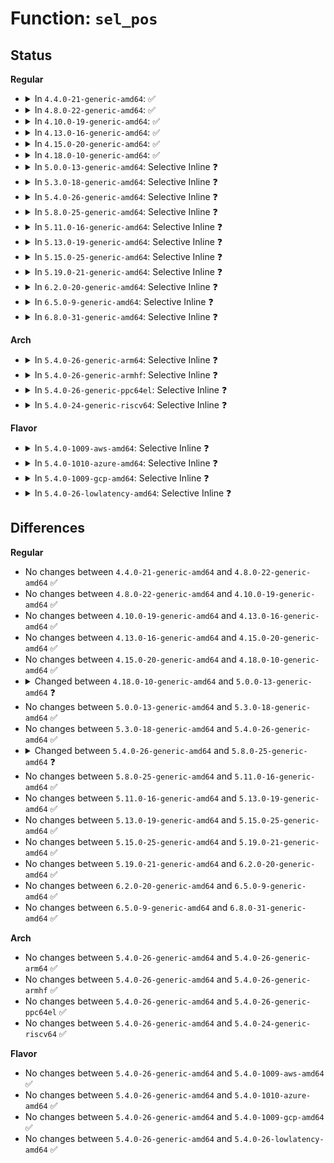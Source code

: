 # Function: <code>sel_pos</code>

## Status
<b>Regular</b>
<ul>
<li>
<details>
<summary>In <code>4.4.0-21-generic-amd64</code>: ✅</summary>

```c
u16 sel_pos(int n)
```

```json
{
  "name": "sel_pos",
  "collision_type": "Unique Static",
  "inline_type": "No",
  "funcs": [
    {
      "addr": 18446744071584027072,
      "name": "sel_pos",
      "external": false,
      "loc": "drivers/tty/vt/selection.c:60",
      "file": "drivers/tty/vt/selection.c",
      "inline": "seen, unknown",
      "caller_inline": [],
      "caller_func": [
        "drivers/tty/vt/selection.c:set_selection",
        "drivers/tty/vt/selection.c:set_selection",
        "drivers/tty/vt/selection.c:set_selection",
        "drivers/tty/vt/selection.c:set_selection",
        "drivers/tty/vt/selection.c:set_selection",
        "drivers/tty/vt/selection.c:set_selection",
        "drivers/tty/vt/selection.c:set_selection",
        "drivers/tty/vt/selection.c:set_selection",
        "drivers/tty/vt/selection.c:set_selection",
        "drivers/tty/vt/selection.c:set_selection",
        "drivers/tty/vt/selection.c:set_selection"
      ]
    }
  ],
  "symbols": [
    {
      "addr": 18446744071584027072,
      "name": "sel_pos",
      "section": ".text",
      "bind": "STB_LOCAL",
      "size": 50
    }
  ]
}
```
</details>
</li>
<li>
<details>
<summary>In <code>4.8.0-22-generic-amd64</code>: ✅</summary>

```c
u16 sel_pos(int n)
```

```json
{
  "name": "sel_pos",
  "collision_type": "Unique Static",
  "inline_type": "No",
  "funcs": [
    {
      "addr": 18446744071584357920,
      "name": "sel_pos",
      "external": false,
      "loc": "drivers/tty/vt/selection.c:60",
      "file": "drivers/tty/vt/selection.c",
      "inline": "seen, unknown",
      "caller_inline": [],
      "caller_func": [
        "drivers/tty/vt/selection.c:set_selection",
        "drivers/tty/vt/selection.c:set_selection",
        "drivers/tty/vt/selection.c:set_selection",
        "drivers/tty/vt/selection.c:set_selection",
        "drivers/tty/vt/selection.c:set_selection",
        "drivers/tty/vt/selection.c:set_selection",
        "drivers/tty/vt/selection.c:set_selection",
        "drivers/tty/vt/selection.c:set_selection",
        "drivers/tty/vt/selection.c:set_selection",
        "drivers/tty/vt/selection.c:set_selection",
        "drivers/tty/vt/selection.c:set_selection"
      ]
    }
  ],
  "symbols": [
    {
      "addr": 18446744071584357920,
      "name": "sel_pos",
      "section": ".text",
      "bind": "STB_LOCAL",
      "size": 50
    }
  ]
}
```
</details>
</li>
<li>
<details>
<summary>In <code>4.10.0-19-generic-amd64</code>: ✅</summary>

```c
u16 sel_pos(int n)
```

```json
{
  "name": "sel_pos",
  "collision_type": "Unique Static",
  "inline_type": "No",
  "funcs": [
    {
      "addr": 18446744071584539744,
      "name": "sel_pos",
      "external": false,
      "loc": "drivers/tty/vt/selection.c:60",
      "file": "drivers/tty/vt/selection.c",
      "inline": "seen, unknown",
      "caller_inline": [],
      "caller_func": [
        "drivers/tty/vt/selection.c:set_selection",
        "drivers/tty/vt/selection.c:set_selection",
        "drivers/tty/vt/selection.c:set_selection",
        "drivers/tty/vt/selection.c:set_selection",
        "drivers/tty/vt/selection.c:set_selection",
        "drivers/tty/vt/selection.c:set_selection",
        "drivers/tty/vt/selection.c:set_selection",
        "drivers/tty/vt/selection.c:set_selection",
        "drivers/tty/vt/selection.c:set_selection",
        "drivers/tty/vt/selection.c:set_selection",
        "drivers/tty/vt/selection.c:set_selection"
      ]
    }
  ],
  "symbols": [
    {
      "addr": 18446744071584539744,
      "name": "sel_pos",
      "section": ".text",
      "bind": "STB_LOCAL",
      "size": 50
    }
  ]
}
```
</details>
</li>
<li>
<details>
<summary>In <code>4.13.0-16-generic-amd64</code>: ✅</summary>

```c
u16 sel_pos(int n)
```

```json
{
  "name": "sel_pos",
  "collision_type": "Unique Static",
  "inline_type": "No",
  "funcs": [
    {
      "addr": 18446744071584623056,
      "name": "sel_pos",
      "external": false,
      "loc": "drivers/tty/vt/selection.c:60",
      "file": "drivers/tty/vt/selection.c",
      "inline": "seen, unknown",
      "caller_inline": [],
      "caller_func": [
        "drivers/tty/vt/selection.c:set_selection",
        "drivers/tty/vt/selection.c:set_selection",
        "drivers/tty/vt/selection.c:set_selection",
        "drivers/tty/vt/selection.c:set_selection",
        "drivers/tty/vt/selection.c:set_selection",
        "drivers/tty/vt/selection.c:set_selection",
        "drivers/tty/vt/selection.c:set_selection",
        "drivers/tty/vt/selection.c:set_selection",
        "drivers/tty/vt/selection.c:set_selection",
        "drivers/tty/vt/selection.c:set_selection"
      ]
    }
  ],
  "symbols": [
    {
      "addr": 18446744071584623056,
      "name": "sel_pos",
      "section": ".text",
      "bind": "STB_LOCAL",
      "size": 50
    }
  ]
}
```
</details>
</li>
<li>
<details>
<summary>In <code>4.15.0-20-generic-amd64</code>: ✅</summary>

```c
u16 sel_pos(int n)
```

```json
{
  "name": "sel_pos",
  "collision_type": "Unique Static",
  "inline_type": "No",
  "funcs": [
    {
      "addr": 18446744071585035520,
      "name": "sel_pos",
      "external": false,
      "loc": "drivers/tty/vt/selection.c:61",
      "file": "drivers/tty/vt/selection.c",
      "inline": "seen, unknown",
      "caller_inline": [],
      "caller_func": [
        "drivers/tty/vt/selection.c:set_selection",
        "drivers/tty/vt/selection.c:set_selection",
        "drivers/tty/vt/selection.c:set_selection",
        "drivers/tty/vt/selection.c:set_selection",
        "drivers/tty/vt/selection.c:set_selection",
        "drivers/tty/vt/selection.c:set_selection",
        "drivers/tty/vt/selection.c:set_selection",
        "drivers/tty/vt/selection.c:set_selection",
        "drivers/tty/vt/selection.c:set_selection",
        "drivers/tty/vt/selection.c:set_selection"
      ]
    }
  ],
  "symbols": [
    {
      "addr": 18446744071585035520,
      "name": "sel_pos",
      "section": ".text",
      "bind": "STB_LOCAL",
      "size": 50
    }
  ]
}
```
</details>
</li>
<li>
<details>
<summary>In <code>4.18.0-10-generic-amd64</code>: ✅</summary>

```c
u16 sel_pos(int n)
```

```json
{
  "name": "sel_pos",
  "collision_type": "Unique Static",
  "inline_type": "No",
  "funcs": [
    {
      "addr": 18446744071585269680,
      "name": "sel_pos",
      "external": false,
      "loc": "drivers/tty/vt/selection.c:61",
      "file": "drivers/tty/vt/selection.c",
      "inline": "seen, unknown",
      "caller_inline": [],
      "caller_func": [
        "drivers/tty/vt/selection.c:set_selection",
        "drivers/tty/vt/selection.c:set_selection",
        "drivers/tty/vt/selection.c:set_selection",
        "drivers/tty/vt/selection.c:set_selection",
        "drivers/tty/vt/selection.c:set_selection",
        "drivers/tty/vt/selection.c:set_selection",
        "drivers/tty/vt/selection.c:set_selection",
        "drivers/tty/vt/selection.c:set_selection",
        "drivers/tty/vt/selection.c:set_selection",
        "drivers/tty/vt/selection.c:set_selection",
        "drivers/tty/vt/selection.c:set_selection"
      ]
    }
  ],
  "symbols": [
    {
      "addr": 18446744071585269680,
      "name": "sel_pos",
      "section": ".text",
      "bind": "STB_LOCAL",
      "size": 50
    }
  ]
}
```
</details>
</li>
<li>
<details>
<summary>In <code>5.0.0-13-generic-amd64</code>: Selective Inline ❓</summary>

```c
u32 sel_pos(int n)
```

```json
{
  "name": "sel_pos",
  "collision_type": "Unique Static",
  "inline_type": "Selective",
  "funcs": [
    {
      "addr": 18446744071585389488,
      "name": "sel_pos",
      "external": false,
      "loc": "drivers/tty/vt/selection.c:61",
      "file": "drivers/tty/vt/selection.c",
      "inline": "not declared, inlined",
      "caller_inline": [],
      "caller_func": [
        "drivers/tty/vt/selection.c:set_selection",
        "drivers/tty/vt/selection.c:set_selection",
        "drivers/tty/vt/selection.c:set_selection",
        "drivers/tty/vt/selection.c:set_selection",
        "drivers/tty/vt/selection.c:set_selection",
        "drivers/tty/vt/selection.c:set_selection",
        "drivers/tty/vt/selection.c:set_selection",
        "drivers/tty/vt/selection.c:set_selection",
        "drivers/tty/vt/selection.c:set_selection",
        "drivers/tty/vt/selection.c:set_selection",
        "drivers/tty/vt/selection.c:set_selection"
      ]
    }
  ],
  "symbols": [
    {
      "addr": 18446744071585389488,
      "name": "sel_pos",
      "section": ".text",
      "bind": "STB_LOCAL",
      "size": 71
    }
  ]
}
```
</details>
</li>
<li>
<details>
<summary>In <code>5.3.0-18-generic-amd64</code>: Selective Inline ❓</summary>

```c
u32 sel_pos(int n)
```

```json
{
  "name": "sel_pos",
  "collision_type": "Unique Static",
  "inline_type": "Selective",
  "funcs": [
    {
      "addr": 18446744071585604192,
      "name": "sel_pos",
      "external": false,
      "loc": "drivers/tty/vt/selection.c:63",
      "file": "drivers/tty/vt/selection.c",
      "inline": "not declared, inlined",
      "caller_inline": [],
      "caller_func": [
        "drivers/tty/vt/selection.c:set_selection_kernel",
        "drivers/tty/vt/selection.c:set_selection_kernel",
        "drivers/tty/vt/selection.c:set_selection_kernel",
        "drivers/tty/vt/selection.c:set_selection_kernel",
        "drivers/tty/vt/selection.c:set_selection_kernel",
        "drivers/tty/vt/selection.c:set_selection_kernel",
        "drivers/tty/vt/selection.c:set_selection_kernel",
        "drivers/tty/vt/selection.c:set_selection_kernel",
        "drivers/tty/vt/selection.c:set_selection_kernel",
        "drivers/tty/vt/selection.c:set_selection_kernel",
        "drivers/tty/vt/selection.c:set_selection_kernel"
      ]
    }
  ],
  "symbols": [
    {
      "addr": 18446744071585604192,
      "name": "sel_pos",
      "section": ".text",
      "bind": "STB_LOCAL",
      "size": 75
    }
  ]
}
```
</details>
</li>
<li>
<details>
<summary>In <code>5.4.0-26-generic-amd64</code>: Selective Inline ❓</summary>

```c
u32 sel_pos(int n)
```

```json
{
  "name": "sel_pos",
  "collision_type": "Unique Static",
  "inline_type": "Selective",
  "funcs": [
    {
      "addr": 18446744071585745264,
      "name": "sel_pos",
      "external": false,
      "loc": "drivers/tty/vt/selection.c:67",
      "file": "drivers/tty/vt/selection.c",
      "inline": "not declared, inlined",
      "caller_inline": [],
      "caller_func": [
        "drivers/tty/vt/selection.c:__set_selection_kernel",
        "drivers/tty/vt/selection.c:__set_selection_kernel",
        "drivers/tty/vt/selection.c:__set_selection_kernel",
        "drivers/tty/vt/selection.c:__set_selection_kernel",
        "drivers/tty/vt/selection.c:__set_selection_kernel",
        "drivers/tty/vt/selection.c:__set_selection_kernel",
        "drivers/tty/vt/selection.c:__set_selection_kernel",
        "drivers/tty/vt/selection.c:__set_selection_kernel",
        "drivers/tty/vt/selection.c:__set_selection_kernel",
        "drivers/tty/vt/selection.c:__set_selection_kernel",
        "drivers/tty/vt/selection.c:__set_selection_kernel"
      ]
    }
  ],
  "symbols": [
    {
      "addr": 18446744071585745264,
      "name": "sel_pos",
      "section": ".text",
      "bind": "STB_LOCAL",
      "size": 75
    }
  ]
}
```
</details>
</li>
<li>
<details>
<summary>In <code>5.8.0-25-generic-amd64</code>: Selective Inline ❓</summary>

```c
u32 sel_pos(int n, bool unicode)
```

```json
{
  "name": "sel_pos",
  "collision_type": "Unique Static",
  "inline_type": "Selective",
  "funcs": [
    {
      "addr": 18446744071586476496,
      "name": "sel_pos",
      "external": false,
      "loc": "drivers/tty/vt/selection.c:67",
      "file": "drivers/tty/vt/selection.c",
      "inline": "not declared, inlined",
      "caller_inline": [],
      "caller_func": [
        "drivers/tty/vt/selection.c:vc_do_selection",
        "drivers/tty/vt/selection.c:vc_do_selection",
        "drivers/tty/vt/selection.c:vc_do_selection",
        "drivers/tty/vt/selection.c:vc_do_selection",
        "drivers/tty/vt/selection.c:vc_do_selection",
        "drivers/tty/vt/selection.c:vc_do_selection",
        "drivers/tty/vt/selection.c:vc_do_selection",
        "drivers/tty/vt/selection.c:vc_do_selection",
        "drivers/tty/vt/selection.c:vc_do_selection",
        "drivers/tty/vt/selection.c:vc_do_selection",
        "drivers/tty/vt/selection.c:vc_selection_store_chars"
      ]
    }
  ],
  "symbols": [
    {
      "addr": 18446744071586476496,
      "name": "sel_pos",
      "section": ".text",
      "bind": "STB_LOCAL",
      "size": 69
    }
  ]
}
```
</details>
</li>
<li>
<details>
<summary>In <code>5.11.0-16-generic-amd64</code>: Selective Inline ❓</summary>

```c
u32 sel_pos(int n, bool unicode)
```

```json
{
  "name": "sel_pos",
  "collision_type": "Unique Static",
  "inline_type": "Selective",
  "funcs": [
    {
      "addr": 18446744071586589456,
      "name": "sel_pos",
      "external": false,
      "loc": "drivers/tty/vt/selection.c:67",
      "file": "drivers/tty/vt/selection.c",
      "inline": "not declared, inlined",
      "caller_inline": [],
      "caller_func": [
        "drivers/tty/vt/selection.c:vc_do_selection",
        "drivers/tty/vt/selection.c:vc_do_selection",
        "drivers/tty/vt/selection.c:vc_do_selection",
        "drivers/tty/vt/selection.c:vc_do_selection",
        "drivers/tty/vt/selection.c:vc_do_selection",
        "drivers/tty/vt/selection.c:vc_do_selection",
        "drivers/tty/vt/selection.c:vc_do_selection",
        "drivers/tty/vt/selection.c:vc_do_selection",
        "drivers/tty/vt/selection.c:vc_do_selection",
        "drivers/tty/vt/selection.c:vc_do_selection",
        "drivers/tty/vt/selection.c:vc_selection_store_chars"
      ]
    }
  ],
  "symbols": [
    {
      "addr": 18446744071586589456,
      "name": "sel_pos",
      "section": ".text",
      "bind": "STB_LOCAL",
      "size": 69
    }
  ]
}
```
</details>
</li>
<li>
<details>
<summary>In <code>5.13.0-19-generic-amd64</code>: Selective Inline ❓</summary>

```c
u32 sel_pos(int n, bool unicode)
```

```json
{
  "name": "sel_pos",
  "collision_type": "Unique Static",
  "inline_type": "Selective",
  "funcs": [
    {
      "addr": 18446744071586473936,
      "name": "sel_pos",
      "external": false,
      "loc": "drivers/tty/vt/selection.c:67",
      "file": "drivers/tty/vt/selection.c",
      "inline": "not declared, inlined",
      "caller_inline": [],
      "caller_func": [
        "drivers/tty/vt/selection.c:vc_do_selection",
        "drivers/tty/vt/selection.c:vc_do_selection",
        "drivers/tty/vt/selection.c:vc_do_selection",
        "drivers/tty/vt/selection.c:vc_do_selection",
        "drivers/tty/vt/selection.c:vc_do_selection",
        "drivers/tty/vt/selection.c:vc_do_selection",
        "drivers/tty/vt/selection.c:vc_do_selection",
        "drivers/tty/vt/selection.c:vc_do_selection",
        "drivers/tty/vt/selection.c:vc_do_selection",
        "drivers/tty/vt/selection.c:vc_do_selection",
        "drivers/tty/vt/selection.c:vc_selection_store_chars"
      ]
    }
  ],
  "symbols": [
    {
      "addr": 18446744071586473936,
      "name": "sel_pos",
      "section": ".text",
      "bind": "STB_LOCAL",
      "size": 69
    }
  ]
}
```
</details>
</li>
<li>
<details>
<summary>In <code>5.15.0-25-generic-amd64</code>: Selective Inline ❓</summary>

```c
u32 sel_pos(int n, bool unicode)
```

```json
{
  "name": "sel_pos",
  "collision_type": "Unique Static",
  "inline_type": "Selective",
  "funcs": [
    {
      "addr": 18446744071587002320,
      "name": "sel_pos",
      "external": false,
      "loc": "drivers/tty/vt/selection.c:67",
      "file": "drivers/tty/vt/selection.c",
      "inline": "not declared, inlined",
      "caller_inline": [],
      "caller_func": [
        "drivers/tty/vt/selection.c:vc_do_selection",
        "drivers/tty/vt/selection.c:vc_do_selection",
        "drivers/tty/vt/selection.c:vc_do_selection",
        "drivers/tty/vt/selection.c:vc_do_selection",
        "drivers/tty/vt/selection.c:vc_do_selection",
        "drivers/tty/vt/selection.c:vc_do_selection",
        "drivers/tty/vt/selection.c:vc_do_selection",
        "drivers/tty/vt/selection.c:vc_do_selection",
        "drivers/tty/vt/selection.c:vc_do_selection",
        "drivers/tty/vt/selection.c:vc_do_selection",
        "drivers/tty/vt/selection.c:vc_selection_store_chars"
      ]
    }
  ],
  "symbols": [
    {
      "addr": 18446744071587002320,
      "name": "sel_pos",
      "section": ".text",
      "bind": "STB_LOCAL",
      "size": 69
    }
  ]
}
```
</details>
</li>
<li>
<details>
<summary>In <code>5.19.0-21-generic-amd64</code>: Selective Inline ❓</summary>

```c
u32 sel_pos(int n, bool unicode)
```

```json
{
  "name": "sel_pos",
  "collision_type": "Unique Static",
  "inline_type": "Selective",
  "funcs": [
    {
      "addr": 18446744071588301008,
      "name": "sel_pos",
      "external": false,
      "loc": "drivers/tty/vt/selection.c:67",
      "file": "drivers/tty/vt/selection.c",
      "inline": "not declared, inlined",
      "caller_inline": [],
      "caller_func": [
        "drivers/tty/vt/selection.c:vc_do_selection",
        "drivers/tty/vt/selection.c:vc_do_selection",
        "drivers/tty/vt/selection.c:vc_do_selection",
        "drivers/tty/vt/selection.c:vc_do_selection",
        "drivers/tty/vt/selection.c:vc_do_selection",
        "drivers/tty/vt/selection.c:vc_do_selection",
        "drivers/tty/vt/selection.c:vc_do_selection",
        "drivers/tty/vt/selection.c:vc_do_selection",
        "drivers/tty/vt/selection.c:vc_do_selection",
        "drivers/tty/vt/selection.c:vc_do_selection",
        "drivers/tty/vt/selection.c:vc_selection_store_chars"
      ]
    }
  ],
  "symbols": [
    {
      "addr": 18446744071588301008,
      "name": "sel_pos",
      "section": ".text",
      "bind": "STB_LOCAL",
      "size": 90
    }
  ]
}
```
</details>
</li>
<li>
<details>
<summary>In <code>6.2.0-20-generic-amd64</code>: Selective Inline ❓</summary>

```c
u32 sel_pos(int n, bool unicode)
```

```json
{
  "name": "sel_pos",
  "collision_type": "Unique Static",
  "inline_type": "Selective",
  "funcs": [
    {
      "addr": 18446744071589718448,
      "name": "sel_pos",
      "external": false,
      "loc": "drivers/tty/vt/selection.c:67",
      "file": "drivers/tty/vt/selection.c",
      "inline": "not declared, inlined",
      "caller_inline": [],
      "caller_func": [
        "drivers/tty/vt/selection.c:vc_do_selection",
        "drivers/tty/vt/selection.c:vc_do_selection",
        "drivers/tty/vt/selection.c:vc_do_selection",
        "drivers/tty/vt/selection.c:vc_do_selection",
        "drivers/tty/vt/selection.c:vc_do_selection",
        "drivers/tty/vt/selection.c:vc_do_selection",
        "drivers/tty/vt/selection.c:vc_do_selection",
        "drivers/tty/vt/selection.c:vc_do_selection",
        "drivers/tty/vt/selection.c:vc_do_selection",
        "drivers/tty/vt/selection.c:vc_do_selection",
        "drivers/tty/vt/selection.c:vc_selection_store_chars"
      ]
    }
  ],
  "symbols": [
    {
      "addr": 18446744071589718448,
      "name": "sel_pos",
      "section": ".text",
      "bind": "STB_LOCAL",
      "size": 90
    }
  ]
}
```
</details>
</li>
<li>
<details>
<summary>In <code>6.5.0-9-generic-amd64</code>: Selective Inline ❓</summary>

```c
u32 sel_pos(int n, bool unicode)
```

```json
{
  "name": "sel_pos",
  "collision_type": "Unique Static",
  "inline_type": "Selective",
  "funcs": [
    {
      "addr": 18446744071590023248,
      "name": "sel_pos",
      "external": false,
      "loc": "drivers/tty/vt/selection.c:67",
      "file": "drivers/tty/vt/selection.c",
      "inline": "not declared, inlined",
      "caller_inline": [],
      "caller_func": [
        "drivers/tty/vt/selection.c:vc_do_selection",
        "drivers/tty/vt/selection.c:vc_do_selection",
        "drivers/tty/vt/selection.c:vc_do_selection",
        "drivers/tty/vt/selection.c:vc_do_selection",
        "drivers/tty/vt/selection.c:vc_do_selection",
        "drivers/tty/vt/selection.c:vc_do_selection",
        "drivers/tty/vt/selection.c:vc_do_selection",
        "drivers/tty/vt/selection.c:vc_do_selection",
        "drivers/tty/vt/selection.c:vc_do_selection",
        "drivers/tty/vt/selection.c:vc_do_selection",
        "drivers/tty/vt/selection.c:vc_selection_store_chars"
      ]
    }
  ],
  "symbols": [
    {
      "addr": 18446744071590023248,
      "name": "sel_pos",
      "section": ".text",
      "bind": "STB_LOCAL",
      "size": 90
    }
  ]
}
```
</details>
</li>
<li>
<details>
<summary>In <code>6.8.0-31-generic-amd64</code>: Selective Inline ❓</summary>

```c
u32 sel_pos(int n, bool unicode)
```

```json
{
  "name": "sel_pos",
  "collision_type": "Unique Static",
  "inline_type": "Selective",
  "funcs": [
    {
      "addr": 18446744071590361872,
      "name": "sel_pos",
      "external": false,
      "loc": "drivers/tty/vt/selection.c:67",
      "file": "drivers/tty/vt/selection.c",
      "inline": "not declared, inlined",
      "caller_inline": [],
      "caller_func": [
        "drivers/tty/vt/selection.c:vc_do_selection",
        "drivers/tty/vt/selection.c:vc_do_selection",
        "drivers/tty/vt/selection.c:vc_do_selection",
        "drivers/tty/vt/selection.c:vc_do_selection",
        "drivers/tty/vt/selection.c:vc_do_selection",
        "drivers/tty/vt/selection.c:vc_do_selection",
        "drivers/tty/vt/selection.c:vc_do_selection",
        "drivers/tty/vt/selection.c:vc_do_selection",
        "drivers/tty/vt/selection.c:vc_do_selection",
        "drivers/tty/vt/selection.c:vc_do_selection",
        "drivers/tty/vt/selection.c:vc_selection_store_chars"
      ]
    }
  ],
  "symbols": [
    {
      "addr": 18446744071590361872,
      "name": "sel_pos",
      "section": ".text",
      "bind": "STB_LOCAL",
      "size": 90
    }
  ]
}
```
</details>
</li>
</ul>
<b>Arch</b>
<ul>
<li>
<details>
<summary>In <code>5.4.0-26-generic-arm64</code>: Selective Inline ❓</summary>

```c
u32 sel_pos(int n)
```

```json
{
  "name": "sel_pos",
  "collision_type": "Unique Static",
  "inline_type": "Selective",
  "funcs": [
    {
      "addr": 18446603336498449488,
      "name": "sel_pos",
      "external": false,
      "loc": "drivers/tty/vt/selection.c:67",
      "file": "drivers/tty/vt/selection.c",
      "inline": "not declared, inlined",
      "caller_inline": [],
      "caller_func": [
        "drivers/tty/vt/selection.c:__set_selection_kernel",
        "drivers/tty/vt/selection.c:__set_selection_kernel",
        "drivers/tty/vt/selection.c:__set_selection_kernel",
        "drivers/tty/vt/selection.c:__set_selection_kernel",
        "drivers/tty/vt/selection.c:__set_selection_kernel",
        "drivers/tty/vt/selection.c:__set_selection_kernel",
        "drivers/tty/vt/selection.c:__set_selection_kernel",
        "drivers/tty/vt/selection.c:__set_selection_kernel",
        "drivers/tty/vt/selection.c:__set_selection_kernel",
        "drivers/tty/vt/selection.c:__set_selection_kernel",
        "drivers/tty/vt/selection.c:__set_selection_kernel"
      ]
    }
  ],
  "symbols": [
    {
      "addr": 18446603336498449488,
      "name": "sel_pos",
      "section": ".text",
      "bind": "STB_LOCAL",
      "size": 116
    }
  ]
}
```
</details>
</li>
<li>
<details>
<summary>In <code>5.4.0-26-generic-armhf</code>: Selective Inline ❓</summary>

```c
u32 sel_pos(int n)
```

```json
{
  "name": "sel_pos",
  "collision_type": "Unique Static",
  "inline_type": "Selective",
  "funcs": [
    {
      "addr": 3231113032,
      "name": "sel_pos",
      "external": false,
      "loc": "drivers/tty/vt/selection.c:67",
      "file": "drivers/tty/vt/selection.c",
      "inline": "not declared, inlined",
      "caller_inline": [],
      "caller_func": [
        "drivers/tty/vt/selection.c:__set_selection_kernel",
        "drivers/tty/vt/selection.c:__set_selection_kernel",
        "drivers/tty/vt/selection.c:__set_selection_kernel",
        "drivers/tty/vt/selection.c:__set_selection_kernel",
        "drivers/tty/vt/selection.c:__set_selection_kernel",
        "drivers/tty/vt/selection.c:__set_selection_kernel",
        "drivers/tty/vt/selection.c:__set_selection_kernel",
        "drivers/tty/vt/selection.c:__set_selection_kernel",
        "drivers/tty/vt/selection.c:__set_selection_kernel",
        "drivers/tty/vt/selection.c:__set_selection_kernel"
      ]
    }
  ],
  "symbols": [
    {
      "addr": 3231113032,
      "name": "sel_pos",
      "section": ".text",
      "bind": "STB_LOCAL",
      "size": 96
    }
  ]
}
```
</details>
</li>
<li>
<details>
<summary>In <code>5.4.0-26-generic-ppc64el</code>: Selective Inline ❓</summary>

```c
u32 sel_pos(int n)
```

```json
{
  "name": "sel_pos",
  "collision_type": "Unique Static",
  "inline_type": "Selective",
  "funcs": [
    {
      "addr": 13835058055291635616,
      "name": "sel_pos",
      "external": false,
      "loc": "drivers/tty/vt/selection.c:67",
      "file": "drivers/tty/vt/selection.c",
      "inline": "not declared, inlined",
      "caller_inline": [],
      "caller_func": [
        "drivers/tty/vt/selection.c:__set_selection_kernel",
        "drivers/tty/vt/selection.c:__set_selection_kernel",
        "drivers/tty/vt/selection.c:__set_selection_kernel",
        "drivers/tty/vt/selection.c:__set_selection_kernel",
        "drivers/tty/vt/selection.c:__set_selection_kernel",
        "drivers/tty/vt/selection.c:__set_selection_kernel",
        "drivers/tty/vt/selection.c:__set_selection_kernel",
        "drivers/tty/vt/selection.c:__set_selection_kernel",
        "drivers/tty/vt/selection.c:__set_selection_kernel",
        "drivers/tty/vt/selection.c:__set_selection_kernel",
        "drivers/tty/vt/selection.c:__set_selection_kernel"
      ]
    }
  ],
  "symbols": [
    {
      "addr": 13835058055291635616,
      "name": "sel_pos",
      "section": ".text",
      "bind": "STB_LOCAL",
      "size": 172
    }
  ]
}
```
</details>
</li>
<li>
<details>
<summary>In <code>5.4.0-24-generic-riscv64</code>: Selective Inline ❓</summary>

```c
u32 sel_pos(int n)
```

```json
{
  "name": "sel_pos",
  "collision_type": "Unique Static",
  "inline_type": "Selective",
  "funcs": [
    {
      "addr": 18446743936276093584,
      "name": "sel_pos",
      "external": false,
      "loc": "drivers/tty/vt/selection.c:67",
      "file": "drivers/tty/vt/selection.c",
      "inline": "not declared, inlined",
      "caller_inline": [],
      "caller_func": [
        "drivers/tty/vt/selection.c:__set_selection_kernel",
        "drivers/tty/vt/selection.c:__set_selection_kernel",
        "drivers/tty/vt/selection.c:__set_selection_kernel",
        "drivers/tty/vt/selection.c:__set_selection_kernel",
        "drivers/tty/vt/selection.c:__set_selection_kernel",
        "drivers/tty/vt/selection.c:__set_selection_kernel",
        "drivers/tty/vt/selection.c:__set_selection_kernel",
        "drivers/tty/vt/selection.c:__set_selection_kernel",
        "drivers/tty/vt/selection.c:__set_selection_kernel",
        "drivers/tty/vt/selection.c:__set_selection_kernel",
        "drivers/tty/vt/selection.c:__set_selection_kernel"
      ]
    }
  ],
  "symbols": [
    {
      "addr": 18446743936276093584,
      "name": "sel_pos",
      "section": ".text",
      "bind": "STB_LOCAL",
      "size": 118
    }
  ]
}
```
</details>
</li>
</ul>
<b>Flavor</b>
<ul>
<li>
<details>
<summary>In <code>5.4.0-1009-aws-amd64</code>: Selective Inline ❓</summary>

```c
u32 sel_pos(int n)
```

```json
{
  "name": "sel_pos",
  "collision_type": "Unique Static",
  "inline_type": "Selective",
  "funcs": [
    {
      "addr": 18446744071585506288,
      "name": "sel_pos",
      "external": false,
      "loc": "drivers/tty/vt/selection.c:67",
      "file": "drivers/tty/vt/selection.c",
      "inline": "not declared, inlined",
      "caller_inline": [],
      "caller_func": [
        "drivers/tty/vt/selection.c:__set_selection_kernel",
        "drivers/tty/vt/selection.c:__set_selection_kernel",
        "drivers/tty/vt/selection.c:__set_selection_kernel",
        "drivers/tty/vt/selection.c:__set_selection_kernel",
        "drivers/tty/vt/selection.c:__set_selection_kernel",
        "drivers/tty/vt/selection.c:__set_selection_kernel",
        "drivers/tty/vt/selection.c:__set_selection_kernel",
        "drivers/tty/vt/selection.c:__set_selection_kernel",
        "drivers/tty/vt/selection.c:__set_selection_kernel",
        "drivers/tty/vt/selection.c:__set_selection_kernel",
        "drivers/tty/vt/selection.c:__set_selection_kernel"
      ]
    }
  ],
  "symbols": [
    {
      "addr": 18446744071585506288,
      "name": "sel_pos",
      "section": ".text",
      "bind": "STB_LOCAL",
      "size": 75
    }
  ]
}
```
</details>
</li>
<li>
<details>
<summary>In <code>5.4.0-1010-azure-amd64</code>: Selective Inline ❓</summary>

```c
u32 sel_pos(int n)
```

```json
{
  "name": "sel_pos",
  "collision_type": "Unique Static",
  "inline_type": "Selective",
  "funcs": [
    {
      "addr": 18446744071585376112,
      "name": "sel_pos",
      "external": false,
      "loc": "drivers/tty/vt/selection.c:67",
      "file": "drivers/tty/vt/selection.c",
      "inline": "not declared, inlined",
      "caller_inline": [],
      "caller_func": [
        "drivers/tty/vt/selection.c:__set_selection_kernel",
        "drivers/tty/vt/selection.c:__set_selection_kernel",
        "drivers/tty/vt/selection.c:__set_selection_kernel",
        "drivers/tty/vt/selection.c:__set_selection_kernel",
        "drivers/tty/vt/selection.c:__set_selection_kernel",
        "drivers/tty/vt/selection.c:__set_selection_kernel",
        "drivers/tty/vt/selection.c:__set_selection_kernel",
        "drivers/tty/vt/selection.c:__set_selection_kernel",
        "drivers/tty/vt/selection.c:__set_selection_kernel",
        "drivers/tty/vt/selection.c:__set_selection_kernel",
        "drivers/tty/vt/selection.c:__set_selection_kernel"
      ]
    }
  ],
  "symbols": [
    {
      "addr": 18446744071585376112,
      "name": "sel_pos",
      "section": ".text",
      "bind": "STB_LOCAL",
      "size": 75
    }
  ]
}
```
</details>
</li>
<li>
<details>
<summary>In <code>5.4.0-1009-gcp-amd64</code>: Selective Inline ❓</summary>

```c
u32 sel_pos(int n)
```

```json
{
  "name": "sel_pos",
  "collision_type": "Unique Static",
  "inline_type": "Selective",
  "funcs": [
    {
      "addr": 18446744071585695664,
      "name": "sel_pos",
      "external": false,
      "loc": "drivers/tty/vt/selection.c:67",
      "file": "drivers/tty/vt/selection.c",
      "inline": "not declared, inlined",
      "caller_inline": [],
      "caller_func": [
        "drivers/tty/vt/selection.c:__set_selection_kernel",
        "drivers/tty/vt/selection.c:__set_selection_kernel",
        "drivers/tty/vt/selection.c:__set_selection_kernel",
        "drivers/tty/vt/selection.c:__set_selection_kernel",
        "drivers/tty/vt/selection.c:__set_selection_kernel",
        "drivers/tty/vt/selection.c:__set_selection_kernel",
        "drivers/tty/vt/selection.c:__set_selection_kernel",
        "drivers/tty/vt/selection.c:__set_selection_kernel",
        "drivers/tty/vt/selection.c:__set_selection_kernel",
        "drivers/tty/vt/selection.c:__set_selection_kernel",
        "drivers/tty/vt/selection.c:__set_selection_kernel"
      ]
    }
  ],
  "symbols": [
    {
      "addr": 18446744071585695664,
      "name": "sel_pos",
      "section": ".text",
      "bind": "STB_LOCAL",
      "size": 75
    }
  ]
}
```
</details>
</li>
<li>
<details>
<summary>In <code>5.4.0-26-lowlatency-amd64</code>: Selective Inline ❓</summary>

```c
u32 sel_pos(int n)
```

```json
{
  "name": "sel_pos",
  "collision_type": "Unique Static",
  "inline_type": "Selective",
  "funcs": [
    {
      "addr": 18446744071585803680,
      "name": "sel_pos",
      "external": false,
      "loc": "drivers/tty/vt/selection.c:67",
      "file": "drivers/tty/vt/selection.c",
      "inline": "not declared, inlined",
      "caller_inline": [],
      "caller_func": [
        "drivers/tty/vt/selection.c:__set_selection_kernel",
        "drivers/tty/vt/selection.c:__set_selection_kernel",
        "drivers/tty/vt/selection.c:__set_selection_kernel",
        "drivers/tty/vt/selection.c:__set_selection_kernel",
        "drivers/tty/vt/selection.c:__set_selection_kernel",
        "drivers/tty/vt/selection.c:__set_selection_kernel",
        "drivers/tty/vt/selection.c:__set_selection_kernel",
        "drivers/tty/vt/selection.c:__set_selection_kernel",
        "drivers/tty/vt/selection.c:__set_selection_kernel",
        "drivers/tty/vt/selection.c:__set_selection_kernel",
        "drivers/tty/vt/selection.c:__set_selection_kernel"
      ]
    }
  ],
  "symbols": [
    {
      "addr": 18446744071585803680,
      "name": "sel_pos",
      "section": ".text",
      "bind": "STB_LOCAL",
      "size": 75
    }
  ]
}
```
</details>
</li>
</ul>

## Differences
<b>Regular</b>
<ul>
<li>
No changes between <code>4.4.0-21-generic-amd64</code> and <code>4.8.0-22-generic-amd64</code> ✅
</li>
<li>
No changes between <code>4.8.0-22-generic-amd64</code> and <code>4.10.0-19-generic-amd64</code> ✅
</li>
<li>
No changes between <code>4.10.0-19-generic-amd64</code> and <code>4.13.0-16-generic-amd64</code> ✅
</li>
<li>
No changes between <code>4.13.0-16-generic-amd64</code> and <code>4.15.0-20-generic-amd64</code> ✅
</li>
<li>
No changes between <code>4.15.0-20-generic-amd64</code> and <code>4.18.0-10-generic-amd64</code> ✅
</li>
<li>
<details>
<summary>Changed between <code>4.18.0-10-generic-amd64</code> and <code>5.0.0-13-generic-amd64</code> ❓</summary>
<ul>
<li>
<b>Return type changed. </b>
<code>u16</code> ➡️ <code>u32</code>
</li>
</ul>
</details>
</li>
<li>
No changes between <code>5.0.0-13-generic-amd64</code> and <code>5.3.0-18-generic-amd64</code> ✅
</li>
<li>
No changes between <code>5.3.0-18-generic-amd64</code> and <code>5.4.0-26-generic-amd64</code> ✅
</li>
<li>
<details>
<summary>Changed between <code>5.4.0-26-generic-amd64</code> and <code>5.8.0-25-generic-amd64</code> ❓</summary>
<ul>
<li>
<b>Param added. </b>
<code>bool unicode</code>
</li>
</ul>
</details>
</li>
<li>
No changes between <code>5.8.0-25-generic-amd64</code> and <code>5.11.0-16-generic-amd64</code> ✅
</li>
<li>
No changes between <code>5.11.0-16-generic-amd64</code> and <code>5.13.0-19-generic-amd64</code> ✅
</li>
<li>
No changes between <code>5.13.0-19-generic-amd64</code> and <code>5.15.0-25-generic-amd64</code> ✅
</li>
<li>
No changes between <code>5.15.0-25-generic-amd64</code> and <code>5.19.0-21-generic-amd64</code> ✅
</li>
<li>
No changes between <code>5.19.0-21-generic-amd64</code> and <code>6.2.0-20-generic-amd64</code> ✅
</li>
<li>
No changes between <code>6.2.0-20-generic-amd64</code> and <code>6.5.0-9-generic-amd64</code> ✅
</li>
<li>
No changes between <code>6.5.0-9-generic-amd64</code> and <code>6.8.0-31-generic-amd64</code> ✅
</li>
</ul>
<b>Arch</b>
<ul>
<li>
No changes between <code>5.4.0-26-generic-amd64</code> and <code>5.4.0-26-generic-arm64</code> ✅
</li>
<li>
No changes between <code>5.4.0-26-generic-amd64</code> and <code>5.4.0-26-generic-armhf</code> ✅
</li>
<li>
No changes between <code>5.4.0-26-generic-amd64</code> and <code>5.4.0-26-generic-ppc64el</code> ✅
</li>
<li>
No changes between <code>5.4.0-26-generic-amd64</code> and <code>5.4.0-24-generic-riscv64</code> ✅
</li>
</ul>
<b>Flavor</b>
<ul>
<li>
No changes between <code>5.4.0-26-generic-amd64</code> and <code>5.4.0-1009-aws-amd64</code> ✅
</li>
<li>
No changes between <code>5.4.0-26-generic-amd64</code> and <code>5.4.0-1010-azure-amd64</code> ✅
</li>
<li>
No changes between <code>5.4.0-26-generic-amd64</code> and <code>5.4.0-1009-gcp-amd64</code> ✅
</li>
<li>
No changes between <code>5.4.0-26-generic-amd64</code> and <code>5.4.0-26-lowlatency-amd64</code> ✅
</li>
</ul>
